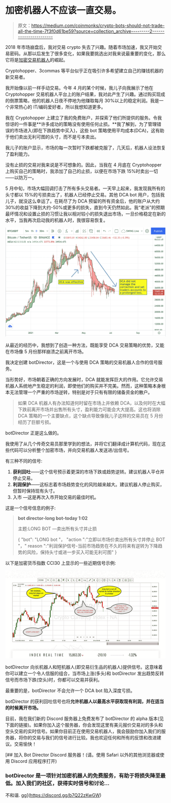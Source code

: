 # 加密机器人不应该一直交易。

> 原文：<https://medium.com/coinmonks/crypto-bots-should-not-trade-all-the-time-7f3f0d61be59?source=collection_archive---------2----------------------->

2018 年市场崩盘后，我对交易 crypto 失去了兴趣。随着市场加速，我又开始交易密码。从那以后发生了很多变化，如果我要挑选出对我来说最重要的变化，那么它将是[加密交易机器人](/coinmonks/crypto-trading-bot-c2ffce8acb2a)的崛起。

Cryptohopper、3commas 等平台似乎正在吸引许多希望建立自己的赚钱机器的新交易者。

我开始像以前一样手动交易。今年 4 月的某个时候，我儿子向我展示了他在 Cryptohopper 交易机器人平台上的账户结果，我对此产生了兴趣。通过购买现成的倒票策略，他的机器人日夜不停地为他赚取每月 30%以上的稳定利润。我是一个非常热心的 IT/编码爱好者，所以我想知道更多。

我在 Cryptohopper 上建立了我的免费账户，并探索了他们所提供的服务。令我惊讶的一件事是**许多成功的策略没有使用任何止损。**我了解到，为了管理错误的市场进入(即在下跌趋势中买入)，这些 bot 策略使用平均成本(DCA)，这有助于他们卖出无利可图的头寸，而不是亏本卖出。

我儿子的账户显示，市场的每一次暂时下跌都被克服了，几天后，机器人设法恢复了盈利能力。

没有止损的交易对我来说是不可想象的。因此，当我在 4 月底在 Cryptohopper 上购买自己的策略时，我添加了自己的止损，以便在市场下跌 15%时卖出一切——以防万一。

5 月中旬，市场大幅回调打击了所有多头交易者。一天早上起来，我发现我所有的头寸都以 15%的亏损卖出了，机器人已经停止交易。其他 DCA bot 用户，包括我儿子，就没这么幸运了。在耗尽了为 DCA 预留的所有资金后，他的账户从大约 30%的收益下降到大约-50%或更多的损失，直到今天仍然如此。我“老派”的预期最坏情况和设置止损的习惯让我以相对较小的损失退出市场，一旦价格稳定在新的水平，当我再次启动我的机器人时，我很容易恢复。

![](img/ee39de3ce3bda006946c4297ee132806.png)

从最近的经历中，我想到了创造一种方法，既能享受 DCA 交易策略的优势，又能在市场像 5 月份那样崩溃之前离开市场。

我决定创建 botDirector，这是一个与使用 DCA 策略的交易机器人合作的信号服务。

当形势好，市场朝着正确的方向发展时，DCA 就能发挥巨大的作用。它允许交易机器人系统地产生稳定的利润，即使他们的购买并不完美。然而，这种策略本身根本无法管理一个严重的市场逆转，特别是对于只有有限的储备资金的散户。

> 如果 DCA 机器人有办法知道何时留在市场上并依赖 DCA，以及何时在大幅下跌前离开市场并出售所有头寸，盈利能力可能会大大提高。这也将消除 DCA 策略的一个主要缺点，这个缺点导致像我儿子这样的交易员在 5 月份经历了巨额亏损。

botDirector 正是这么做的。

我使用了从几个传奇交易员那里学到的想法，并将它们翻译成计算机代码，现在这些代码可以分析整个加密市场，并向交易机器人发送进/出信号。

有三种不同的信号:

1.  **获利回吐**——这个信号预示着更深的市场下跌或趋势逆转。建议机器人平仓并停止交易。
2.  **利润保护**——这标志着市场趋势变化的风险越来越大。建议机器人停止购买，但暂时保持现有头寸。
3.  入市 —这是再次入市开始交易的最佳时机。

这是一个信号信息的例子:

> **bot director-long bot-today 1:02**
> 
> 主题:LONG BOT —卖出所有头寸并止损
> 
> {
> "bot": "LONG bot "，
> "action ":"立即以市场价卖出所有头寸并停止 BOT "，" reason ":"利润保护信号-当前市场趋势在不久的将来有逆转为下降趋势的风险，保持头寸或进一步买入可能无利可图"
> }

以下是加密货币指数 CCI30 上显示的一些近期信号示例:

![](img/c0f8576f749179feafdd5f0e0c66ecea.png)

botDirector 向长机器人和短机器人(即交易衍生品的机器人)提供信号。这意味着你可以建立一个令人信服的组合，当市场上涨(多头)和 botDirector 发出趋势反转信号而市场下跌(空头)时，你都可以交易并获利。

最重要的是，botDirector 不会允许一个 DCA bot 陷入深度亏损。

botDirector 的获利回吐信号也将**允许机器人以最高水平获取现有利润，并在适当的时候离开市场。**

目前，我在我们新的 Discord 服务器上免费发布了 botDirector 的 alpha 版本(见下面的链接)。如果你加入这个服务器，你会发现这里有美元报价交易对的多头和空头交易的实时信号。如果你目前正在使用交易机器人，我会鼓励你加入我们的服务器，将你的交易与我们的信号进行比较。我也欢迎任何和所有的反馈和改进建议。交易愉快！

 [## 加入 Bot Director Discord 服务器！(请。使用 Safari 以外的其他浏览器或使用 Discord 应用程序打开)

### botDirector 是一项针对加密机器人的免费服务，有助于将损失降至最低。加入我们的社区，获得实时信号和讨论…

不和谐. gg](https://discord.gg/b7Q22zKwGW)